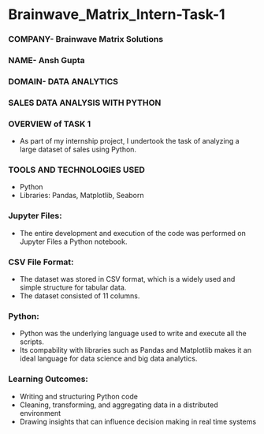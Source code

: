 # Brainwave_Matrix_Intern-Task-1

### COMPANY- Brainwave Matrix Solutions
### NAME- Ansh Gupta
### DOMAIN- DATA ANALYTICS
### SALES DATA ANALYSIS WITH PYTHON

### OVERVIEW of TASK 1
- As part of my internship project, I undertook the task of analyzing a large dataset of sales using Python.

### TOOLS AND TECHNOLOGIES USED
- Python 
- Libraries: Pandas, Matplotlib, Seaborn

### Jupyter Files:
- The entire development and execution of the code was performed on Jupyter Files a Python notebook.

### CSV File Format:
- The dataset was stored in CSV format, which is a widely used and simple structure for tabular data.
- The dataset consisted of 11 columns.

### Python:
- Python was the underlying language used to write and execute all the scripts.
- Its compability with libraries such as Pandas and Matplotlib makes it an ideal language for data science and big data analytics.

### Learning Outcomes:
- Writing and structuring Python code
- Cleaning, transforming, and aggregating data in a distributed environment
- Drawing insights that can influence decision making in real time systems
